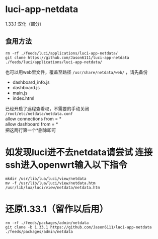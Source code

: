 # luci-app-netdata
1.33.1 汉化（部分）
## 食用方法  
```  
rm -rf ./feeds/luci/applications/luci-app-netdata/  
git clone https://github.com/Jason6111/luci-app-netdata ./feeds/luci/applications/luci-app-netdata/  
```  
也可以用web里文件，覆盖至路径 `/usr/share/netdata/web/` ，请先备份

 -  dashboard_info.js   
 -  dashboard.js   
 -  main.js   
 -  index.html  
  
已经开启了远程查看权，不需要的手动关闭  
`/root/etc/netdata/netdata.conf`  
allow connections from = *  
allow dashboard from = *  
把这两行第一个*删除即可  
# 如发现luci进不去netdata请尝试 连接ssh进入openwrt输入以下指令
```  
mkdir /usr/lib/lua/luci/view/netdata
mv -f /usr/lib/lua/luci/view/netdata.htm /usr/lib/lua/luci/view/netdata/netdata.htm  

```  

# 还原1.33.1（留作以后用）  
```  
rm -rf ./feeds/packages/admin/netdata  
git clone -b 1.33.1 https://github.com/Jason6111/luci-app-netdata ./feeds/packages/admin/netdata  
```
